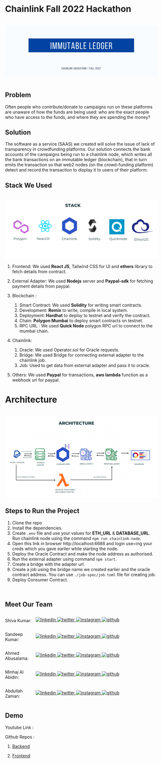 # Chainlink Fall 2022 Hackathon

<br>

<img src="./images/title.png" />

<br>
<br>

## Problem

Often people who contribute/donate to campaigns run on these platforms are unaware of how the funds are being used: who are the exact people who have access to the funds, and where they are spending the money?

## Solution

The software as a service (SAAS) we created will solve the issue of lack of transparency in crowdfunding platforms. Our solution connects the bank accounts of the campaigns being run to a chainlink node, which writes all the bank transactions on an immutable ledger (blockchain), that in turn emits the transaction so that web2 nodes (on the crowd-funding platform) detect and record the transaction to display it to users of their platform.

## Stack We Used

<br>

<img src="./images/stack.png" />

<br>

1. Frontend: We used **React JS**, Tailwind CSS for UI and **ethers** library to fetch details from contract.

2. External Adapter: We used **Nodejs** server and **Paypal-sdk** for fetching payment details from paypal.

3. Blockchain :

   1. Smart Contract: We used **Solidity** for writing smart contracts.
   2. Development: **Remix** to write, compile in local system.
   3. Deployment: **Hardhat** to deploy to testnet and verify the contract.
   4. Chain: **Polygon Mumbai** to deploy smart contracts on testnet.
   5. RPC URL : We used **Quick Node** polygon RPC url to connect to the mumbai chain.

4. Chainlink:

   1. Oracle: We used Operator.sol for Oracle requests.
   2. Bridge: We used Bridge for connecting external adapter to the chainlink job.
   3. Job: Used to get data from external adapter and pass it to oracle.

5. Others: We used **Paypal** for transactions, **aws lambda** function as a webhook url for paypal.

# Architecture

<br>

<img src="./images/architecture.png" />

<br>

## Steps to Run the Project

1. Clone the repo
2. Install the dependencies.
3. Create `.env` file and use your values for **ETH_URL** & **DATABASE_URL**. Run chainlink node using the command `npm run chainlink-node`.
4. Open this link in browser http://localhost:6688 and login use=ing your creds which you gave earlier while starting the node.
5. Deploy the Oracle Contract and make the node address as authorised.
6. Run the external adapter using command `npm start`.
7. Create a bridge with the adapter url.
8. Create a job using the bridge name we created earlier and the oracle contract address. You can use `./job-spec/job.toml` file for creating job.
9. Deploy Consumer Contract.

<br>

## Meet Our Team

<div style="display: flex; justify-content: space-between; align-items: center;">
   <p style="flex:1">Shiva Kumar: </p>
   <div style="flex:4; justify-content: space-between;">
      <a href="https://www.linkedin.com/in/satyasandeep" target="_blank">
      <img src=https://img.shields.io/badge/linkedin-%2300acee.svg?color=405DE6&style=for-the-badge&logo=linkedin&logoColor=white alt=linkedin style="margin-bottom: 5px;" />
      </a>
      <a href="https://twitter.com/shivakmangina" target="_blank">
      <img src=https://img.shields.io/badge/twitter-%2300acee.svg?color=1DA1F2&style=for-the-badge&logo=twitter&logoColor=white alt=twitter style="margin-bottom: 5px;" />
      </a>
      <a href="https://www.instagram.com/shiva_mangina" target="_blank">
      <img src=https://img.shields.io/badge/instagram-%ff5851db.svg?color=C13584&style=for-the-badge&logo=instagram&logoColor=white alt=instagram style="margin-bottom: 5px;" />
      </a>
      <a href="https://github.com/shivamangina" target="_blank">
      <img src=https://img.shields.io/badge/GitHub-100000?style=for-the-badge&logo=github&logoColor=white alt=github style="margin-bottom: 5px;" />
      </a>
   </div>
</div>

<div style="display: flex; justify-content: space-between; align-items: center;">
   <p style="flex:1">Sandeep Kumar: </p>
   <div style="flex:4; justify-content: space-between;">
      <a href="https://www.linkedin.com/in/satyasandeep" target="_blank">
      <img src=https://img.shields.io/badge/linkedin-%2300acee.svg?color=405DE6&style=for-the-badge&logo=linkedin&logoColor=white alt=linkedin style="margin-bottom: 5px;" />
      </a>
      <a href="https://twitter.com/satyasandeep76" target="_blank">
      <img src=https://img.shields.io/badge/twitter-%2300acee.svg?color=1DA1F2&style=for-the-badge&logo=twitter&logoColor=white alt=twitter style="margin-bottom: 5px;" />
      </a>
      <a href="https://www.instagram.com/satyasandeep007" target="_blank">
      <img src=https://img.shields.io/badge/instagram-%ff5851db.svg?color=C13584&style=for-the-badge&logo=instagram&logoColor=white alt=instagram style="margin-bottom: 5px;" />
      </a>
      <a href="https://github.com/satyasandeep007" target="_blank">
      <img src=https://img.shields.io/badge/GitHub-100000?style=for-the-badge&logo=github&logoColor=white alt=github style="margin-bottom: 5px;" />
      </a>
   </div>
</div>

<div style="display: flex; justify-content: space-between; align-items: center;">
   <p style="flex:1">Ahmed Abusalama: </p>
   <div style="flex:4; justify-content: space-between;">
      <a href="https://www.linkedin.com/in/satyasandeep" target="_blank">
      <img src=https://img.shields.io/badge/linkedin-%2300acee.svg?color=405DE6&style=for-the-badge&logo=linkedin&logoColor=white alt=linkedin style="margin-bottom: 5px;" />
      </a>
      <a href="https://twitter.com/satyasandeep76" target="_blank">
      <img src=https://img.shields.io/badge/twitter-%2300acee.svg?color=1DA1F2&style=for-the-badge&logo=twitter&logoColor=white alt=twitter style="margin-bottom: 5px;" />
      </a>
      <a href="https://www.instagram.com/satyasandeep007" target="_blank">
      <img src=https://img.shields.io/badge/instagram-%ff5851db.svg?color=C13584&style=for-the-badge&logo=instagram&logoColor=white alt=instagram style="margin-bottom: 5px;" />
      </a>
      <a href="https://github.com/AhmedISalama" target="_blank">
      <img src=https://img.shields.io/badge/GitHub-100000?style=for-the-badge&logo=github&logoColor=white alt=github style="margin-bottom: 5px;" />
      </a>
   </div>
</div>
<div style="display: flex; justify-content: space-between; align-items: center;">
   <p style="flex:1">Minhaj Al Abidin: </p>
   <div style="flex:4; justify-content: space-between;">
      <a href="https://www.linkedin.com/in/satyasandeep" target="_blank">
      <img src=https://img.shields.io/badge/linkedin-%2300acee.svg?color=405DE6&style=for-the-badge&logo=linkedin&logoColor=white alt=linkedin style="margin-bottom: 5px;" />
      </a>
      <a href="https://twitter.com/satyasandeep76" target="_blank">
      <img src=https://img.shields.io/badge/twitter-%2300acee.svg?color=1DA1F2&style=for-the-badge&logo=twitter&logoColor=white alt=twitter style="margin-bottom: 5px;" />
      </a>
      <a href="https://www.instagram.com/satyasandeep007" target="_blank">
      <img src=https://img.shields.io/badge/instagram-%ff5851db.svg?color=C13584&style=for-the-badge&logo=instagram&logoColor=white alt=instagram style="margin-bottom: 5px;" />
      </a>
      <a href="https://github.com/Minhajul0786" target="_blank">
      <img src=https://img.shields.io/badge/GitHub-100000?style=for-the-badge&logo=github&logoColor=white alt=github style="margin-bottom: 5px;" />
      </a>
   </div>
</div>
<div style="display: flex; justify-content: space-between; align-items: center;">
   <p style="flex:1">Abdullah Zaman: </p>
   <div style="flex:4; justify-content: space-between;">
      <a href="https://www.linkedin.com/in/abdullah-zaman/" target="_blank">
      <img src=https://img.shields.io/badge/linkedin-%2300acee.svg?color=405DE6&style=for-the-badge&logo=linkedin&logoColor=white alt=linkedin style="margin-bottom: 5px;" />
      </a>
      <a href="https://twitter.com/satyasandeep76" target="_blank">
      <img src=https://img.shields.io/badge/twitter-%2300acee.svg?color=1DA1F2&style=for-the-badge&logo=twitter&logoColor=white alt=twitter style="margin-bottom: 5px;" />
      </a>
      <a href="https://www.instagram.com/satyasandeep007" target="_blank">
      <img src=https://img.shields.io/badge/instagram-%ff5851db.svg?color=C13584&style=for-the-badge&logo=instagram&logoColor=white alt=instagram style="margin-bottom: 5px;" />
      </a>
      <a href="https://github.com/satyasandeep007" target="_blank">
      <img src=https://img.shields.io/badge/GitHub-100000?style=for-the-badge&logo=github&logoColor=white alt=github style="margin-bottom: 5px;" />
      </a>
   </div>
</div>

## Demo

Youtube Link :

Github Repos :

1. <a style="margin-bottom: 5px;" href="https://github.com/shivamangina/Chainlink-hackathon-fall-22-BE" target="_blank"> Backend </a>

2. <a href="https://github.com/shivamangina/Chainlink-hackathon-fall-22-FE" target="_blank"> Frontend
   </a>
